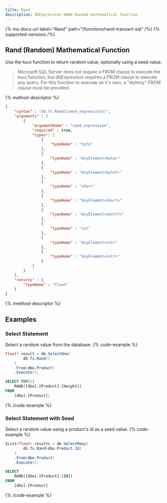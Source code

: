 ```yaml
---
title: Rand
description: dbExpression RAND Random mathematical function
---
```


{% ms-docs-url label="Rand" path="/functions/rand-transact-sql" /%}
{% supported-versions /%}

## Rand (Random) Mathematical Function

Use the `Rand` function to return random value, optionally using a seed value.

> Microsoft SQL Server does not require a FROM clause
to execute the `Rand` function, but dbExpression requires a FROM clause to execute
any query.  For this function to execute on it's own, a "dummy" FROM clause must be provided.

{% method-descriptor %}
```json
{
    "syntax" : "db.fx.Rand({seed_expression})",
    "arguments" : [
        {
            "argumentName" : "seed_expression",
            "required" : true,
            "types": [
                { 
                    "typeName" : "byte"
                },
				{ 
                    "typeName" : "AnyElement<byte>"
                },
				{ 
                    "typeName" : "AnyElement<byte?>"
                },
				{ 
                    "typeName" : "short"
                },
				{ 
                    "typeName" : "AnyElement<short>"
                },
				{ 
                    "typeName" : "AnyElement<short?>"
                },
				{ 
                    "typeName" : "int"
                },
				{ 
                    "typeName" : "AnyElement<int>"
                },
				{ 
                    "typeName" : "AnyElement<int?>"
                }
            ]
        }
    ],
	"returns" : {
		"typeName" : "float"
	}
}
```
{% /method-descriptor %}

## Examples
### Select Statement
Select a random value from the database.
{% code-example %}
```csharp
float? result = db.SelectOne(
        db.fx.Rand()
    )
    .From(dbo.Product)
    .Execute();
```
```sql
SELECT TOP(1)
	RAND([dbo].[Product].[Height])
FROM
	[dbo].[Product];
```
{% /code-example %}

### Select Statement with Seed
Select a random value using a product's id as a seed value.
{% code-example %}
```csharp
IList<float> results = db.SelectMany(
        db.fx.Rand(dbo.Product.Id)
    )
    .From(dbo.Product)
    .Execute();
```
```sql
SELECT
	RAND([dbo].[Product].[Id])
FROM
	[dbo].[Product]
```
{% /code-example %}
